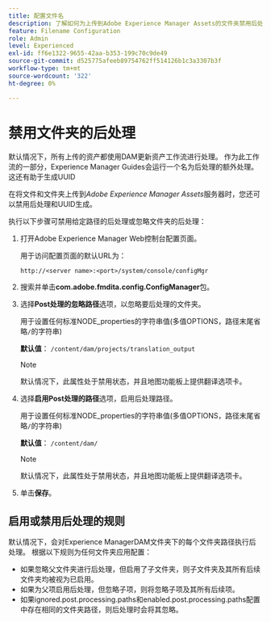 ```yaml
---
title: 配置文件名
description: 了解如何为上传到Adobe Experience Manager Assets的文件夹禁用后处理
feature: Filename Configuration
role: Admin
level: Experienced
exl-id: ff6e1322-9655-42aa-b353-199c70c9de49
source-git-commit: d525775afeeb89754762ff514126b1c3a3307b3f
workflow-type: tm+mt
source-wordcount: '322'
ht-degree: 0%

---
```


# 禁用文件夹的后处理

默认情况下，所有上传的资产都使用DAM更新资产工作流进行处理。 作为此工作流的一部分，Experience Manager Guides会运行一个名为后处理的额外处理。 这还有助于生成UUID

在将文件和文件夹上传到&#x200B;*Adobe Experience Manager Assets*&#x200B;服务器时，您还可以禁用后处理和UUID生成。


执行以下步骤可禁用给定路径的后处理或忽略文件夹的后处理：


1. 打开Adobe Experience Manager Web控制台配置页面。

   用于访问配置页面的默认URL为：

   ```http
   http://<server name>:<port>/system/console/configMgr
   ```

1. 搜索并单击&#x200B;**com.adobe.fmdita.config.ConfigManager**&#x200B;包。

1. 选择&#x200B;**Post处理的忽略路径**&#x200B;选项，以忽略要后处理的文件夹。

   用于设置任何标准NODE_properties的字符串值(多值OPTIONS，路径末尾省略`/`的字符串)

   **默认值**： `/content/dam/projects/translation_output`

   >[!NOTE]
   >
   > 默认情况下，此属性处于禁用状态，并且地图功能板上提供翻译选项卡。

1. 选择&#x200B;**启用Post处理的路径**&#x200B;选项，启用后处理路径。

   用于设置任何标准NODE_properties的字符串值(多值OPTIONS，路径末尾省略`/`的字符串)

   **默认值**： `/content/dam/`

   >[!NOTE]
   >
   > 默认情况下，此属性处于禁用状态，并且地图功能板上提供翻译选项卡。


1. 单击&#x200B;**保存**。



## 启用或禁用后处理的规则

默认情况下，会对Experience ManagerDAM文件夹下的每个文件夹路径执行后处理。 根据以下规则为任何文件夹应用配置：

* 如果忽略父文件夹进行后处理，但启用了子文件夹，则子文件夹及其所有后续文件夹均被视为已启用。
* 如果为父项启用后处理，但忽略子项，则将忽略子项及其所有后续项。
* 如果ignored.post.processing.paths和enabled.post.processing.paths配置中存在相同的文件夹路径，则后处理时会将其忽略。
